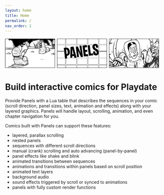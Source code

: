 ```yaml
---
layout: home
title: Home
permalink: /
nav_order: 1
---
```


![Banner](./assets/images/banner.gif)

# Build interactive comics for Playdate

<!--<img src="./assets/images/PanelsLoop.gif" width="800px"style="image-rendering: pixelated; margin:0 auto; text-align: center;"/> -->

Provide Panels with a Lua table that describes the sequences in your comic (scroll direction, panel sizes, text, animation and effects) along with your layered graphics. Panels will handle layout, scrolling, animation, and even chapter navigation for you.

Comics built with Panels can support these features:

-   layered, parallax scrolling
-   nested panels
-   sequences with different scroll directions
-   manual (crank) scrolling and auto advancing (panel-by-panel)
-   panel effects like shake and blink
-   animated transitions between sequences
-   animations and transitions within panels based on scroll position
-   animated text layers
-   background audio
-   sound effects triggered by scroll or synced to animations
-   panels with fully custom render functions
